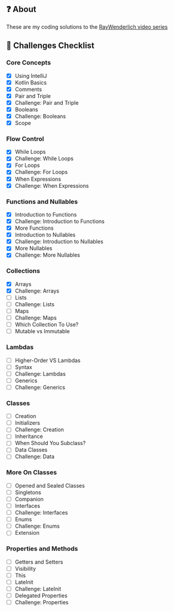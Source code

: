 ## :question: About
These are my coding solutions to the [RayWenderlich video series](https://videos.raywenderlich.com/courses/128-programming-in-kotlin/)

## :blue_book: Challenges Checklist
### Core Concepts
- [X] Using IntelliJ
- [X] Kotlin Basics
- [X] Comments
- [X] Pair and Triple
- [X] Challenge: Pair and Triple
- [X] Booleans
- [X] Challenge: Booleans
- [X] Scope

### Flow Control
- [X] While Loops
- [X] Challenge: While Loops
- [X] For Loops
- [X] Challenge: For Loops
- [X] When Expressions
- [X] Challenge: When Expressions

### Functions and Nullables
- [X] Introduction to Functions
- [X] Challenge: Introduction to Functions
- [X] More Functions
- [X] Introduction to Nullables
- [X] Challenge: Introduction to Nullables
- [X] More Nullables
- [X] Challenge: More Nullables

### Collections
- [X] Arrays
- [X] Challenge: Arrays
- [ ] Lists
- [ ] Challenge: Lists
- [ ] Maps
- [ ] Challenge: Maps
- [ ] Which Collection To Use?
- [ ] Mutable vs Immutable

### Lambdas
- [ ] Higher-Order VS Lambdas
- [ ] Syntax
- [ ] Challenge: Lambdas
- [ ] Generics
- [ ] Challenge: Generics

### Classes
- [ ] Creation
- [ ] Initializers
- [ ] Challenge: Creation
- [ ] Inheritance
- [ ] When Should You Subclass?
- [ ] Data Classes
- [ ] Challenge: Data

### More On Classes
- [ ] Opened and Sealed Classes
- [ ] Singletons
- [ ] Companion
- [ ] Interfaces
- [ ] Challenge: Interfaces
- [ ] Enums
- [ ] Challenge: Enums
- [ ] Extension

### Properties and Methods
- [ ] Getters and Setters
- [ ] Visibility
- [ ] This
- [ ] LateInit
- [ ] Challenge: LateInit
- [ ] Delegated Properties
- [ ] Challenge: Properties
